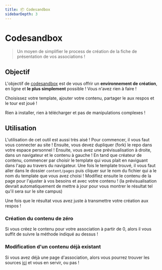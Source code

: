 ```yaml
---
title: 📦 Codesandbox
sidebarDepth: 3
---
```


# Codesandbox

> Un moyen de simplifier le process de création de la fiche de présentation de
> vos associations !

## Objectif

L'objectif de
[codesandbox](https://codesandbox.io/s/campus-website-template-hyvcs?file=/content/pages/base.md)
est de vous offrir un **environnement de création**, en ligne et **le plus
simplement** possible ! Vous n'avez rien à faire !

Choisissez votre template, ajouter votre contenu, partager le aux respos et le
tour est joué !

Rien à installer, rien à télécharger et pas de manipulations complexes !

## Utilisation

L'utilisation de cet outil est aussi très aisé ! Pour commencer, il vous faut
vous connecter au site ! Ensuite, vous devez dupliquer (fork) le repo dans votre
espace personnel ! Ensuite, vous avez une prévisualisation à droite, dans un
navigateur et le contenu à gauche ! En tand que créateur de contenu, commencer
par choisir le template qui vous plait en naviguant dans l'app au travers du
navigateur. Une fois le template trouvé, il vous faut aller dans le dossier
`content/pages` puis cliquer sur le nom du fichier qui a le nom du template que
vous avez choisi ! Modifiez ensuite le contenu de la page pour l'ajuster à vos
besoins et avec votre contenu ! (la prévisualisation devrait automatiquement de
mettre à jour pour vous montrer le résultat tel qu'il sera sur le site campus)

Une fois que le résultat vous avez juste à transmettre votre création aux respos
!

### Création du contenu de zéro

Si vous créez le contenu pour votre association à partir de 0, alors il vous
suffit de suivre la méthode indiqué au dessus !

### Modification d'un contenu déjà existant

Si vous avez déjà une page d'association, alors vous pourrez trouver les sources
[ici](https://github.com/Campus-INSA-CVL/campus-website/tree/master/content) et
vous en servir, ou pas !
